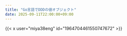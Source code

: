 ```yaml
---
title: "Go言語でDDDの値オブジェクト"
date: 2025-09-11T22:00:00+09:00
---
```



{{< x user="miya38eng" id="1964704461550747672" >}}


